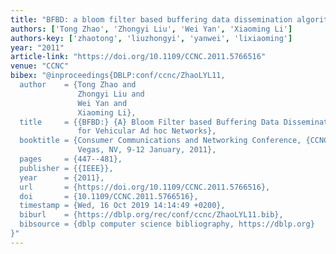 ```yaml
---
title: "BFBD: a bloom filter based buffering data dissemination algorithm for vehicular Ad hoc networks"
authors: ['Tong Zhao', 'Zhongyi Liu', 'Wei Yan', 'Xiaoming Li']
authors-key: ['zhaotong', 'liuzhongyi', 'yanwei', 'lixiaoming']
year: "2011"
article-link: "https://doi.org/10.1109/CCNC.2011.5766516"
venue: "CCNC"
bibex: "@inproceedings{DBLP:conf/ccnc/ZhaoLYL11,
  author    = {Tong Zhao and
               Zhongyi Liu and
               Wei Yan and
               Xiaoming Li},
  title     = {{BFBD:} {A} Bloom Filter based Buffering Data Dissemination algorithm
               for Vehicular Ad hoc Networks},
  booktitle = {Consumer Communications and Networking Conference, {CCNC} 2011, Las
               Vegas, NV, 9-12 January, 2011},
  pages     = {447--481},
  publisher = {{IEEE}},
  year      = {2011},
  url       = {https://doi.org/10.1109/CCNC.2011.5766516},
  doi       = {10.1109/CCNC.2011.5766516},
  timestamp = {Wed, 16 Oct 2019 14:14:49 +0200},
  biburl    = {https://dblp.org/rec/conf/ccnc/ZhaoLYL11.bib},
  bibsource = {dblp computer science bibliography, https://dblp.org}
}"
---
```

